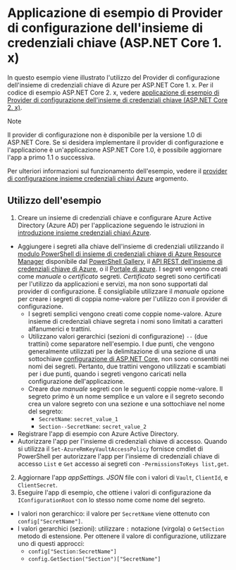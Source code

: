 # <a name="key-vault-configuration-provider-sample-application-aspnet-core-1x"></a>Applicazione di esempio di Provider di configurazione dell'insieme di credenziali chiave (ASP.NET Core 1. x)

In questo esempio viene illustrato l'utilizzo del Provider di configurazione dell'insieme di credenziali chiave di Azure per ASP.NET Core 1. x. Per il codice di esempio ASP.NET Core 2. x, vedere [applicazione di esempio di Provider di configurazione dell'insieme di credenziali chiave (ASP.NET Core 2. x)](https://github.com/aspnet/Docs/tree/master/aspnetcore/security/key-vault-configuration/samples/basic-sample/2.x).

> [!NOTE]
> Il provider di configurazione non è disponibile per la versione 1.0 di ASP.NET Core. Se si desidera implementare il provider di configurazione e l'applicazione è un'applicazione ASP.NET Core 1.0, è possibile aggiornare l'app a primo 1.1 o successiva.

Per ulteriori informazioni sul funzionamento dell'esempio, vedere il [provider di configurazione insieme credenziali chiavi Azure](xref:security/key-vault-configuration) argomento.

## <a name="using-the-sample"></a>Utilizzo dell'esempio
1. Creare un insieme di credenziali chiave e configurare Azure Active Directory (Azure AD) per l'applicazione seguendo le istruzioni in [introduzione insieme credenziali chiavi Azure](https://azure.microsoft.com/documentation/articles/key-vault-get-started/).
  * Aggiungere i segreti alla chiave dell'insieme di credenziali utilizzando il [modulo PowerShell di insieme di credenziali chiave di Azure Resource Manager](/powershell/module/azurerm.keyvault) disponibile dal [PowerShell Gallery](https://www.powershellgallery.com/packages/AzureRM.KeyVault), il [API REST dell'insieme di credenziali chiave di Azure](/rest/api/keyvault/), o il [Portale di azure](https://portal.azure.com/). I segreti vengono creati come *manuale* o *certificato* segreti. *Certificato* segreti sono certificati per l'utilizzo da applicazioni e servizi, ma non sono supportati dal provider di configurazione. È consigliabile utilizzare il *manuale* opzione per creare i segreti di coppia nome-valore per l'utilizzo con il provider di configurazione.
    * I segreti semplici vengono creati come coppie nome-valore. Azure insieme di credenziali chiave segreta i nomi sono limitati a caratteri alfanumerici e trattini.
    * Utilizzano valori gerarchici (sezioni di configurazione) `--` (due trattini) come separatore nell'esempio. I due punti, che vengono generalmente utilizzati per la delimitazione di una sezione di una sottochiave [configurazione di ASP.NET Core](xref:fundamentals/configuration), non sono consentiti nei nomi dei segreti. Pertanto, due trattini vengono utilizzati e scambiati per i due punti, quando i segreti vengono caricati nella configurazione dell'applicazione.
    * Creare due *manuale* segreti con le seguenti coppie nome-valore. Il segreto primo è un nome semplice e un valore e il segreto secondo crea un valore segreto con una sezione e una sottochiave nel nome del segreto:
      * `SecretName`: `secret_value_1`
      * `Section--SecretName`: `secret_value_2`
  * Registrare l'app di esempio con Azure Active Directory.
  * Autorizzare l'app per l'insieme di credenziali chiave di accesso. Quando si utilizza il `Set-AzureRmKeyVaultAccessPolicy` fornisce cmdlet di PowerShell per autorizzare l'app per l'insieme di credenziali chiave di accesso `List` e `Get` accesso ai segreti con `-PermissionsToKeys list,get`.
2. Aggiornare l'app *appSettings. JSON* file con i valori di `Vault`, `ClientId`, e `ClientSecret`.
3. Eseguire l'app di esempio, che ottiene i valori di configurazione da `IConfigurationRoot` con lo stesso nome come nome del segreto.
  * I valori non gerarchico: il valore per `SecretName` viene ottenuto con `config["SecretName"]`.
  * I valori gerarchici (sezioni): utilizzare `:` notazione (virgola) o `GetSection` metodo di estensione. Per ottenere il valore di configurazione, utilizzare uno di questi approcci:
    * `config["Section:SecretName"]`
    * `config.GetSection("Section")["SecretName"]`
